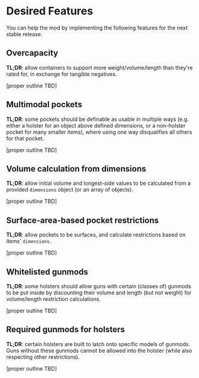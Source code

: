 # Desired Features

You can help the mod by implementing the following features for the next stable release.

## Overcapacity

**TL;DR**: allow containers to support more weight/volume/length than they're rated for, in exchange for tangible negatives.

[proper outline TBD]

## Multimodal pockets

**TL;DR**: some pockets should be definable as usable in multiple ways (e.g. either a holster for an object above defined dimensions, or a non-holster pocket for many smaller items), where using one way disqualifies all others for that pocket.

[proper outline TBD]

## Volume calculation from dimensions

**TL;DR**: allow initial volume and longest-side values to be calculated from a provided `dimensions` object (or an array of objects).

[proper outline TBD]

## Surface-area-based pocket restrictions

**TL;DR**: allow pockets to be surfaces, and calculate restrictions based on items' `dimensions`.

[proper outline TBD]

## Whitelisted gunmods

**TL;DR**: some holsters should allow guns with certain (classes of) gunmods to be put inside by discounting their volume and length (but not weight) for volume/length restriction calculations.

[proper outline TBD]

## Required gunmods for holsters

**TL;DR**: certain holsters are built to latch onto specific models of gunmods. Guns without these gunmods cannot be allowed into the holster (while also respecting other restrictions).

[proper outline TBD]
